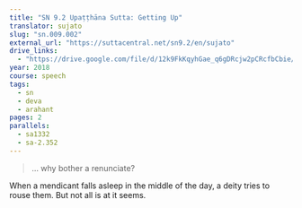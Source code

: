 ```yaml
---
title: "SN 9.2 Upaṭṭhāna Sutta: Getting Up"
translator: sujato
slug: "sn.009.002"
external_url: "https://suttacentral.net/sn9.2/en/sujato"
drive_links:
  - "https://drive.google.com/file/d/12k9FkKqyhGae_q6gDRcjw2pCRcfbCbie/view?usp=drivesdk"
year: 2018
course: speech
tags:
  - sn
  - deva
  - arahant
pages: 2
parallels:
  - sa1332
  - sa-2.352
---
```


> … why bother a renunciate?

When a mendicant falls asleep in the middle of the day, a deity tries to rouse them. But not all is at it seems.

